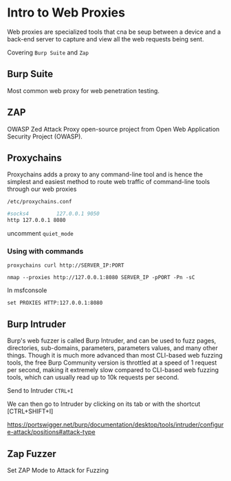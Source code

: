 # Intro to Web Proxies

Web proxies are specialized tools that cna be seup between a device and a back-end server to capture and view all the web requests being sent.

Covering `Burp Suite` and `Zap`

## Burp Suite

Most common web proxy for web penetration testing.

## ZAP

OWASP Zed Attack Proxy open-source project from Open Web Application Security Project (OWASP).

## Proxychains

Proxychains adds a proxy to any command-line tool and is hence the simplest and easiest method to route web traffic of command-line tools through our web proxies

`/etc/proxychains.conf`

```sh
#socks4         127.0.0.1 9050
http 127.0.0.1 8080
```

uncomment `quiet_mode`

### Using with commands

`proxychains curl http://SERVER_IP:PORT`

`nmap --proxies http://127.0.0.1:8080 SERVER_IP -pPORT -Pn -sC`

In msfconsole

`set PROXIES HTTP:127.0.0.1:8080`

## Burp Intruder

Burp's web fuzzer is called Burp Intruder, and can be used to fuzz pages, directories, sub-domains, parameters, parameters values, and many other things. Though it is much more advanced than most CLI-based web fuzzing tools, the free Burp Community version is throttled at a speed of 1 request per second, making it extremely slow compared to CLI-based web fuzzing tools, which can usually read up to 10k requests per second.

Send to Intruder `CTRL+I`

We can then go to Intruder by clicking on its tab or with the shortcut [CTRL+SHIFT+I]

https://portswigger.net/burp/documentation/desktop/tools/intruder/configure-attack/positions#attack-type


## Zap Fuzzer

Set ZAP Mode to Attack for Fuzzing